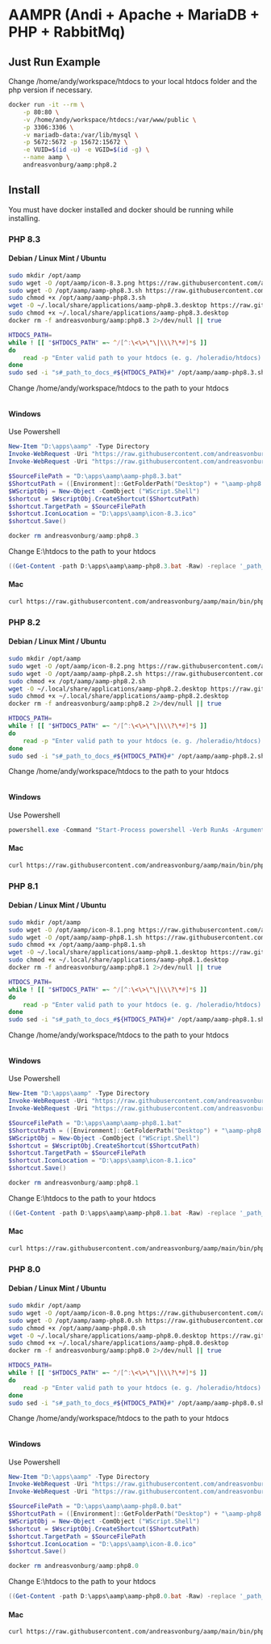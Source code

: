 # AAMPR (Andi + Apache + MariaDB + PHP + RabbitMq)


## Just Run Example

Change /home/andy/workspace/htdocs to your local htdocs folder and the php version if necessary.

```bash
docker run -it --rm \
    -p 80:80 \
    -v /home/andy/workspace/htdocs:/var/www/public \
    -p 3306:3306 \
    -v mariadb-data:/var/lib/mysql \
    -p 5672:5672 -p 15672:15672 \
    -e VUID=$(id -u) -e VGID=$(id -g) \
    --name aamp \
    andreasvonburg/aamp:php8.2
```


## Install

You must have docker installed and docker should be running while installing.


### PHP 8.3

#### Debian / Linux Mint / Ubuntu

```bash
sudo mkdir /opt/aamp
sudo wget -O /opt/aamp/icon-8.3.png https://raw.githubusercontent.com/andreasvonburg/aamp/main/bin/php/icon-8.3.png
sudo wget -O /opt/aamp/aamp-php8.3.sh https://raw.githubusercontent.com/andreasvonburg/aamp/main/bin/php/aamp-php8.3.sh
sudo chmod +x /opt/aamp/aamp-php8.3.sh
wget -O ~/.local/share/applications/aamp-php8.3.desktop https://raw.githubusercontent.com/andreasvonburg/aamp/main/bin/php/aamp-php8.3.desktop
sudo chmod +x ~/.local/share/applications/aamp-php8.3.desktop
docker rm -f andreasvonburg/aamp:php8.3 2>/dev/null || true

HTDOCS_PATH=
while ! [[ "$HTDOCS_PATH" =~ ^/[^:\<\>\"\|\\\?\*#]*$ ]]
do
    read -p "Enter valid path to your htdocs (e. g. /holeradio/htdocs): " HTDOCS_PATH
done
sudo sed -i "s#_path_to_docs_#${HTDOCS_PATH}#" /opt/aamp/aamp-php8.3.sh
```



Change /home/andy/workspace/htdocs to the path to your htdocs

```bash

```


#### Windows

Use Powershell

```powershell
New-Item "D:\apps\aamp" -Type Directory 
Invoke-WebRequest -Uri "https://raw.githubusercontent.com/andreasvonburg/aamp/main/bin/php/aamp-php8.3.bat" -OutFile "D:\apps\aamp\aamp-php8.3.bat"
Invoke-WebRequest -Uri "https://raw.githubusercontent.com/andreasvonburg/aamp/main/bin/php/icon.ico" -OutFile "D:\apps\aamp\icon.ico"

$SourceFilePath = "D:\apps\aamp\aamp-php8.3.bat"
$ShortcutPath = ([Environment]::GetFolderPath("Desktop") + "\aamp-php8.3.lnk")
$WScriptObj = New-Object -ComObject ("WScript.Shell")
$shortcut = $WscriptObj.CreateShortcut($ShortcutPath)
$shortcut.TargetPath = $SourceFilePath
$shortcut.IconLocation = "D:\apps\aamp\icon-8.3.ico"
$shortcut.Save()

docker rm andreasvonburg/aamp:php8.3
```

Change E:\htdocs to the path to your htdocs

```powershell
((Get-Content -path D:\apps\aamp\aamp-php8.3.bat -Raw) -replace '_path_to_docs_','E:\htdocs') | Set-Content -Path D:\apps\aamp\aamp-php8.3.bat
```


#### Mac

```bash
curl https://raw.githubusercontent.com/andreasvonburg/aamp/main/bin/php/aamp-php8.3-mac-installer.sh | bash
```

### PHP 8.2

#### Debian / Linux Mint / Ubuntu

```bash
sudo mkdir /opt/aamp
sudo wget -O /opt/aamp/icon-8.2.png https://raw.githubusercontent.com/andreasvonburg/aamp/main/bin/php/icon-8.2.png
sudo wget -O /opt/aamp/aamp-php8.2.sh https://raw.githubusercontent.com/andreasvonburg/aamp/main/bin/php/aamp-php8.2.sh
sudo chmod +x /opt/aamp/aamp-php8.2.sh
wget -O ~/.local/share/applications/aamp-php8.2.desktop https://raw.githubusercontent.com/andreasvonburg/aamp/main/bin/php/aamp-php8.2.desktop
sudo chmod +x ~/.local/share/applications/aamp-php8.2.desktop
docker rm -f andreasvonburg/aamp:php8.2 2>/dev/null || true

HTDOCS_PATH=
while ! [[ "$HTDOCS_PATH" =~ ^/[^:\<\>\"\|\\\?\*#]*$ ]]
do
    read -p "Enter valid path to your htdocs (e. g. /holeradio/htdocs): " HTDOCS_PATH
done
sudo sed -i "s#_path_to_docs_#${HTDOCS_PATH}#" /opt/aamp/aamp-php8.2.sh
```



Change /home/andy/workspace/htdocs to the path to your htdocs

```bash

```


#### Windows

Use Powershell

```powershell
powershell.exe -Command "Start-Process powershell -Verb RunAs -ArgumentList '/c Invoke-Expression (Invoke-WebRequest -Uri "https://raw.githubusercontent.com/andreasvonburg/aamp/main/bin/php/aamp-php8.2-windows-installer.ps1").Content'"
```


#### Mac

```bash
curl https://raw.githubusercontent.com/andreasvonburg/aamp/main/bin/php/aamp-php8.2-mac-installer.sh | bash
```

### PHP 8.1

#### Debian / Linux Mint / Ubuntu

```bash
sudo mkdir /opt/aamp
sudo wget -O /opt/aamp/icon-8.1.png https://raw.githubusercontent.com/andreasvonburg/aamp/main/bin/php/icon-8.1.png
sudo wget -O /opt/aamp/aamp-php8.1.sh https://raw.githubusercontent.com/andreasvonburg/aamp/main/bin/php/aamp-php8.1.sh
sudo chmod +x /opt/aamp/aamp-php8.1.sh
wget -O ~/.local/share/applications/aamp-php8.1.desktop https://raw.githubusercontent.com/andreasvonburg/aamp/main/bin/php/aamp-php8.1.desktop
sudo chmod +x ~/.local/share/applications/aamp-php8.1.desktop
docker rm -f andreasvonburg/aamp:php8.1 2>/dev/null || true

HTDOCS_PATH=
while ! [[ "$HTDOCS_PATH" =~ ^/[^:\<\>\"\|\\\?\*#]*$ ]]
do
    read -p "Enter valid path to your htdocs (e. g. /holeradio/htdocs): " HTDOCS_PATH
done
sudo sed -i "s#_path_to_docs_#${HTDOCS_PATH}#" /opt/aamp/aamp-php8.1.sh
```



Change /home/andy/workspace/htdocs to the path to your htdocs

```bash

```


#### Windows

Use Powershell

```powershell
New-Item "D:\apps\aamp" -Type Directory 
Invoke-WebRequest -Uri "https://raw.githubusercontent.com/andreasvonburg/aamp/main/bin/php/aamp-php8.1.bat" -OutFile "D:\apps\aamp\aamp-php8.1.bat"
Invoke-WebRequest -Uri "https://raw.githubusercontent.com/andreasvonburg/aamp/main/bin/php/icon.ico" -OutFile "D:\apps\aamp\icon.ico"

$SourceFilePath = "D:\apps\aamp\aamp-php8.1.bat"
$ShortcutPath = ([Environment]::GetFolderPath("Desktop") + "\aamp-php8.1.lnk")
$WScriptObj = New-Object -ComObject ("WScript.Shell")
$shortcut = $WscriptObj.CreateShortcut($ShortcutPath)
$shortcut.TargetPath = $SourceFilePath
$shortcut.IconLocation = "D:\apps\aamp\icon-8.1.ico"
$shortcut.Save()

docker rm andreasvonburg/aamp:php8.1
```

Change E:\htdocs to the path to your htdocs

```powershell
((Get-Content -path D:\apps\aamp\aamp-php8.1.bat -Raw) -replace '_path_to_docs_','E:\htdocs') | Set-Content -Path D:\apps\aamp\aamp-php8.1.bat
```


#### Mac

```bash
curl https://raw.githubusercontent.com/andreasvonburg/aamp/main/bin/php/aamp-php8.1-mac-installer.sh | bash
```

### PHP 8.0

#### Debian / Linux Mint / Ubuntu

```bash
sudo mkdir /opt/aamp
sudo wget -O /opt/aamp/icon-8.0.png https://raw.githubusercontent.com/andreasvonburg/aamp/main/bin/php/icon-8.0.png
sudo wget -O /opt/aamp/aamp-php8.0.sh https://raw.githubusercontent.com/andreasvonburg/aamp/main/bin/php/aamp-php8.0.sh
sudo chmod +x /opt/aamp/aamp-php8.0.sh
wget -O ~/.local/share/applications/aamp-php8.0.desktop https://raw.githubusercontent.com/andreasvonburg/aamp/main/bin/php/aamp-php8.0.desktop
sudo chmod +x ~/.local/share/applications/aamp-php8.0.desktop
docker rm -f andreasvonburg/aamp:php8.0 2>/dev/null || true

HTDOCS_PATH=
while ! [[ "$HTDOCS_PATH" =~ ^/[^:\<\>\"\|\\\?\*#]*$ ]]
do
    read -p "Enter valid path to your htdocs (e. g. /holeradio/htdocs): " HTDOCS_PATH
done
sudo sed -i "s#_path_to_docs_#${HTDOCS_PATH}#" /opt/aamp/aamp-php8.0.sh
```



Change /home/andy/workspace/htdocs to the path to your htdocs

```bash

```


#### Windows

Use Powershell

```powershell
New-Item "D:\apps\aamp" -Type Directory 
Invoke-WebRequest -Uri "https://raw.githubusercontent.com/andreasvonburg/aamp/main/bin/php/aamp-php8.0.bat" -OutFile "D:\apps\aamp\aamp-php8.0.bat"
Invoke-WebRequest -Uri "https://raw.githubusercontent.com/andreasvonburg/aamp/main/bin/php/icon.ico" -OutFile "D:\apps\aamp\icon.ico"

$SourceFilePath = "D:\apps\aamp\aamp-php8.0.bat"
$ShortcutPath = ([Environment]::GetFolderPath("Desktop") + "\aamp-php8.0.lnk")
$WScriptObj = New-Object -ComObject ("WScript.Shell")
$shortcut = $WscriptObj.CreateShortcut($ShortcutPath)
$shortcut.TargetPath = $SourceFilePath
$shortcut.IconLocation = "D:\apps\aamp\icon-8.0.ico"
$shortcut.Save()

docker rm andreasvonburg/aamp:php8.0
```

Change E:\htdocs to the path to your htdocs

```powershell
((Get-Content -path D:\apps\aamp\aamp-php8.0.bat -Raw) -replace '_path_to_docs_','E:\htdocs') | Set-Content -Path D:\apps\aamp\aamp-php8.0.bat
```


#### Mac

```bash
curl https://raw.githubusercontent.com/andreasvonburg/aamp/main/bin/php/aamp-php8.0-mac-installer.sh | bash
```